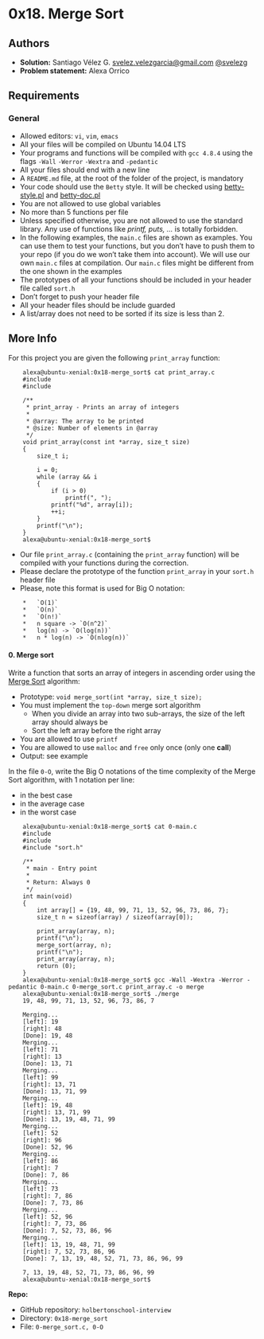 # 0x18\. Merge Sort

## Authors
* **Solution:** Santiago Vélez G. [svelez.velezgarcia@gmail.com](svelez.velezgarcia@gmail.com) [@svelezg](https://github.com/svelezg)
* **Problem statement:** Alexa Orrico 




## Requirements

### General

*   Allowed editors: `vi`, `vim`, `emacs`
*   All your files will be compiled on Ubuntu 14.04 LTS
*   Your programs and functions will be compiled with `gcc 4.8.4` using the flags `-Wall` `-Werror` `-Wextra` and `-pedantic`
*   All your files should end with a new line
*   A `README.md` file, at the root of the folder of the project, is mandatory
*   Your code should use the `Betty` style. It will be checked using [betty-style.pl](https://github.com/holbertonschool/Betty/blob/master/betty-style.pl "betty-style.pl") and [betty-doc.pl](https://github.com/holbertonschool/Betty/blob/master/betty-doc.pl "betty-doc.pl")
*   You are not allowed to use global variables
*   No more than 5 functions per file
*   Unless specified otherwise, you are not allowed to use the standard library. Any use of functions like _printf, puts, …_ is totally forbidden.
*   In the following examples, the `main.c` files are shown as examples. You can use them to test your functions, but you don’t have to push them to your repo (if you do we won’t take them into account). We will use our own `main.c` files at compilation. Our `main.c` files might be different from the one shown in the examples
*   The prototypes of all your functions should be included in your header file called `sort.h`
*   Don’t forget to push your header file
*   All your header files should be include guarded
*   A list/array does not need to be sorted if its size is less than 2.

## More Info

For this project you are given the following `print_array` function:
```
    alexa@ubuntu-xenial:0x18-merge_sort$ cat print_array.c
    #include 
    #include 

    /**
     * print_array - Prints an array of integers
     *
     * @array: The array to be printed
     * @size: Number of elements in @array
     */
    void print_array(const int *array, size_t size)
    {
        size_t i;

        i = 0;
        while (array && i 
        {
            if (i > 0)
                printf(", ");
            printf("%d", array[i]);
            ++i;
        }
        printf("\n");
    }
    alexa@ubuntu-xenial:0x18-merge_sort$
```
*   Our file `print_array.c` (containing the `print_array` function) will be compiled with your functions during the correction.
*   Please declare the prototype of the function `print_array` in your `sort.h` header file
*   Please, note this format is used for Big O notation:  
```
    *   `O(1)`
    *   `O(n)`
    *   `O(n!)`
    *   n square -> `O(n^2)`
    *   log(n) -> `O(log(n))`
    *   n * log(n) -> `O(nlog(n))`
```



#### 0\. Merge sort 

Write a function that sorts an array of integers in ascending order using the [Merge Sort](/rltoken/ZvYviJcNKY01aZFOJNBHQg "Merge Sort") algorithm:

*   Prototype: `void merge_sort(int *array, size_t size);`
*   You must implement the `top-down` merge sort algorithm
    *   When you divide an array into two sub-arrays, the size of the left array should always be 
    *   Sort the left array before the right array
*   You are allowed to use `printf`
*   You are allowed to use `malloc` and `free` only once (only one **call**)
*   Output: see example

In the file `0-O`, write the Big O notations of the time complexity of the Merge Sort algorithm, with 1 notation per line:

*   in the best case
*   in the average case
*   in the worst case
```
    alexa@ubuntu-xenial:0x18-merge_sort$ cat 0-main.c
    #include 
    #include 
    #include "sort.h"

    /**
     * main - Entry point
     *
     * Return: Always 0
     */
    int main(void)
    {
        int array[] = {19, 48, 99, 71, 13, 52, 96, 73, 86, 7};
        size_t n = sizeof(array) / sizeof(array[0]);

        print_array(array, n);
        printf("\n");
        merge_sort(array, n);
        printf("\n");
        print_array(array, n);
        return (0);
    }
    alexa@ubuntu-xenial:0x18-merge_sort$ gcc -Wall -Wextra -Werror -pedantic 0-main.c 0-merge_sort.c print_array.c -o merge
    alexa@ubuntu-xenial:0x18-merge_sort$ ./merge
    19, 48, 99, 71, 13, 52, 96, 73, 86, 7

    Merging...
    [left]: 19
    [right]: 48
    [Done]: 19, 48
    Merging...
    [left]: 71
    [right]: 13
    [Done]: 13, 71
    Merging...
    [left]: 99
    [right]: 13, 71
    [Done]: 13, 71, 99
    Merging...
    [left]: 19, 48
    [right]: 13, 71, 99
    [Done]: 13, 19, 48, 71, 99
    Merging...
    [left]: 52
    [right]: 96
    [Done]: 52, 96
    Merging...
    [left]: 86
    [right]: 7
    [Done]: 7, 86
    Merging...
    [left]: 73
    [right]: 7, 86
    [Done]: 7, 73, 86
    Merging...
    [left]: 52, 96
    [right]: 7, 73, 86
    [Done]: 7, 52, 73, 86, 96
    Merging...
    [left]: 13, 19, 48, 71, 99
    [right]: 7, 52, 73, 86, 96
    [Done]: 7, 13, 19, 48, 52, 71, 73, 86, 96, 99

    7, 13, 19, 48, 52, 71, 73, 86, 96, 99
    alexa@ubuntu-xenial:0x18-merge_sort$
```
**Repo:**

*   GitHub repository: `holbertonschool-interview`
*   Directory: `0x18-merge_sort`
*   File: `0-merge_sort.c, 0-O`
